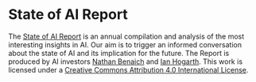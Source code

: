 # State of AI Report
The [State of AI Report](https://www.stateof.ai) is an annual compilation and analysis of the most interesting insights in AI. Our aim is to trigger an informed conversation about the state of AI and its implication for the future. The Report is produced by AI investors [Nathan Benaich](https://www.twitter.com/nathanbenaich) and [Ian Hogarth](https://www.twitter.com/soundboy). This work is licensed under a [Creative Commons Attribution 4.0 International License](http://creativecommons.org/licenses/by/4.0/).
